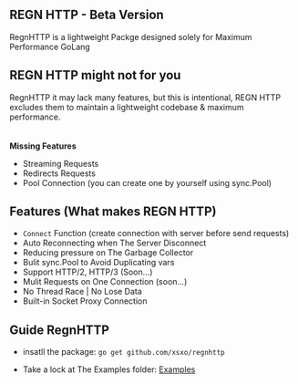 ## REGN HTTP - Beta Version
RegnHTTP is a lightweight Packge designed solely for Maximum Performance GoLang</br>

## REGN HTTP might not for you
RegnHTTP it may lack many features, but this is intentional, REGN HTTP excludes them to maintain a lightweight codebase & maximum performance.
</br>
</br>
</br>**Missing Features**
- Streaming Requests
- Redirects Requests
- Pool Connection (you can create one by yourself using sync.Pool)

## Features (What makes REGN HTTP)
- `Connect` Function (create connection with server before send requests)
- Auto Reconnecting when The Server Disconnect
- Reducing pressure on The Garbage Collector
- Bulit sync.Pool to Avoid Duplicating vars
- Support HTTP/2, HTTP/3 (Soon...)
- Mulit Requests on One Connection (soon...)
- No Thread Race | No Lose Data
- Built-in Socket Proxy Connection

## Guide RegnHTTP
- insatll the package: `go get github.com/xsxo/regnhttp`

- Take a lock at The Examples folder: [Examples](https://github.com/xsxo/regnhttp/tree/master/examples)